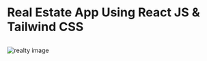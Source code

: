 # Real Estate App Using React JS & Tailwind CSS
##

![realty image](https://github.com/user-attachments/assets/46eeb429-7491-4fb5-ada1-c9a5c5f1faf1)
